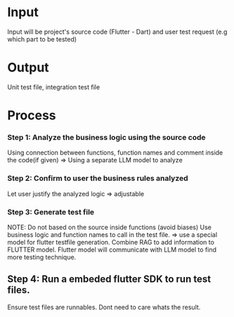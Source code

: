 # Input
Input will be project's source code (Flutter - Dart) and user test request (e.g which part to be tested)
# Output
Unit test file, integration test file 
# Process
### Step 1: Analyze the business logic using the source code 
Using connection between functions, function names and comment inside the code(if given)
=> Using a separate LLM model to analyze
### Step 2: Confirm to user the business rules analyzed
Let user justify the analyzed logic
=> adjustable
### Step 3: Generate test file
NOTE: Do not based on the source inside functions (avoid biases)
Use business logic and function names to call in the test file.
=> use a special model for flutter testfile generation.
Combine RAG to add information to FLUTTER model. Flutter model will communicate with
LLM model to find more testing technique.
## Step 4: Run a embeded flutter SDK to run test files.
Ensure test files are runnables. Dont need to care whats the result.